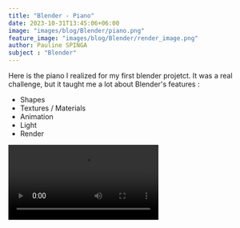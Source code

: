 ```yaml
---
title: "Blender - Piano"
date: 2023-10-31T13:45:06+06:00
image: "images/blog/Blender/piano.png"
feature_image: "images/blog/Blender/render_image.png"
author: Pauline SPINGA
subject : "Blender"
---
```

Here is the piano I realized for my first blender projetct. 
It was a real challenge, but it taught me a lot about Blender's features : 

* Shapes
* Textures / Materials
* Animation 
* Light
* Render

![piano video](https://i.imgur.com/YONeFFl.mp4)
